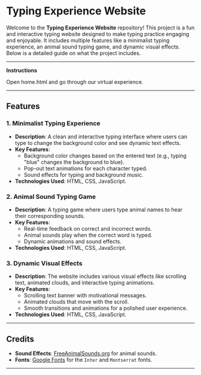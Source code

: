 # **Typing Experience Website**

Welcome to the **Typing Experience Website** repository! This project is a fun and interactive typing website designed to make typing practice engaging and enjoyable. It includes multiple features like a minimalist typing experience, an animal sound typing game, and dynamic visual effects. Below is a detailed guide on what the project includes.

---
**Instructions**

Open home.html and go through our virtual experience.

---
## **Features**

### 1. **Minimalist Typing Experience**
- **Description**: A clean and interactive typing interface where users can type to change the background color and see dynamic text effects.
- **Key Features**:
  - Background color changes based on the entered text (e.g., typing "blue" changes the background to blue).
  - Pop-out text animations for each character typed.
  - Sound effects for typing and background music.
- **Technologies Used**: HTML, CSS, JavaScript.

### 2. **Animal Sound Typing Game**
- **Description**: A typing game where users type animal names to hear their corresponding sounds.
- **Key Features**:
  - Real-time feedback on correct and incorrect words.
  - Animal sounds play when the correct word is typed.
  - Dynamic animations and sound effects.
- **Technologies Used**: HTML, CSS, JavaScript.

### 3. **Dynamic Visual Effects**
- **Description**: The website includes various visual effects like scrolling text, animated clouds, and interactive typing animations.
- **Key Features**:
  - Scrolling text banner with motivational messages.
  - Animated clouds that move with the scroll.
  - Smooth transitions and animations for a polished user experience.
- **Technologies Used**: HTML, CSS, JavaScript.

---

## **Credits**
- **Sound Effects**: [FreeAnimalSounds.org](https://freeanimalsounds.org) for animal sounds.
- **Fonts**: [Google Fonts](https://fonts.google.com) for the `Inter` and `Montserrat` fonts.

---
